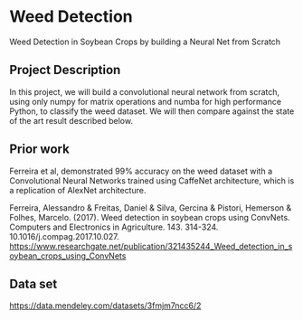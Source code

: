 # Weed Detection
Weed Detection in Soybean Crops by building a Neural Net from Scratch

## Project Description

In this project, we will build a convolutional neural network from scratch, using only numpy for matrix operations and numba for high performance Python, to classify the weed dataset. We will then compare against the state of the art result described below.

## Prior work

Ferreira et al, demonstrated 99% accuracy on the weed dataset with a Convolutional Neural Networks trained using CaffeNet architecture, which is a replication of AlexNet architecture.

Ferreira, Alessandro & Freitas, Daniel & Silva, Gercina & Pistori, Hemerson & Folhes, Marcelo. (2017). Weed detection in soybean crops using ConvNets. Computers and Electronics in Agriculture. 143. 314-324. 10.1016/j.compag.2017.10.027. 
https://www.researchgate.net/publication/321435244_Weed_detection_in_soybean_crops_using_ConvNets


## Data set
https://data.mendeley.com/datasets/3fmjm7ncc6/2
